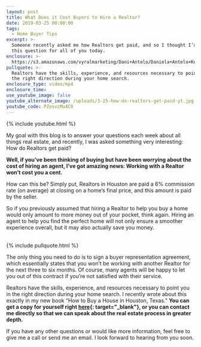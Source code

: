 ```yaml
---
layout: post
title: What Does it Cost Buyers to Hire a Realtor?
date: 2019-03-25 00:00:00
tags:
  - Home Buyer Tips
excerpt: >-
  Someone recently asked me how Realtors get paid, and so I thought I’d cover
  this question for all of you today.
enclosure: >-
  https://s3.amazonaws.com/vyralmarketing/Dani+Antelo/Daniela+Antelo+Keller+Williams+_+What+Does+it+Cost+Buyers+to+Hire+a+Realtor_.mp4
pullquote: >-
  Realtors have the skills, experience, and resources necessary to point you in
  the right direction during your home search.
enclosure_type: video/mp4
enclosure_time:
use_youtube_image: false
youtube_alternate_image: /uploads/3-25-how-do-realtors-get-paid-yt.jpg
youtube_code: PZosvcMu4C0
---
```


{% include youtube.html %}

My goal with this blog is to answer your questions each week about all things real estate, and recently, I was asked something very interesting: How do Realtors get paid?

**Well, if you’ve been thinking of buying but have been worrying about the cost of hiring an agent, I’ve got amazing news: Working with a Realtor won’t cost you a cent.&nbsp;**

How can this be? Simply put, Realtors in Houston are paid a 6% commission rate (on average) at closing on a home’s final price, and this amount is paid by the seller.&nbsp;

So if you previously assumed that hiring a Realtor to help you buy a home would only amount to more money out of your pocket, think again. Hiring an agent to help you find the perfect home will not only ensure a smoother experience overall, but it may also actually save you money.<br>&nbsp;

{% include pullquote.html %}

The only thing you need to do is to sign a buyer representation agreement, which essentially states that you won’t be working with another Realtor for the next three to six months. Of course, many agents will be happy to let you out of this contract if you’re not satisfied with their service.&nbsp;

Realtors have the skills, experience, and resources necessary to point you in the right direction during your home search. I recently wrote about this exactly in my new book “How to Buy a House in Houston, Texas.” **You can get a copy for yourself right [here](https://www.amazon.com/How-Buy-House-Houston-Successfully/dp/1792789300/ref=sr_1_1?keywords=daniela+antelo+book&amp;qid=1553281268&amp;s=gateway&amp;sr=8-1-spell){: target="_blank"}, or you can contact me directly so that we can speak about the real estate process in greater depth.**

If you have any other questions or would like more information, feel free to give me a call or send me an email. I look forward to hearing from you soon.<br>&nbsp;